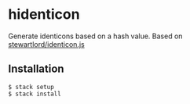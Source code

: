# hidenticon

Generate identicons based on a hash value.
Based on [stewartlord/identicon.js](https://github.com/stewartlord/identicon.js)

## Installation

    $ stack setup
    $ stack install
